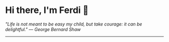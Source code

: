 <h1>Hi there, I'm Ferdi 👋</h1>

<p><em>
  "Life is not meant to be easy my child, but take courage: it can be delightful." — George Bernard Shaw
</em></p>

---
